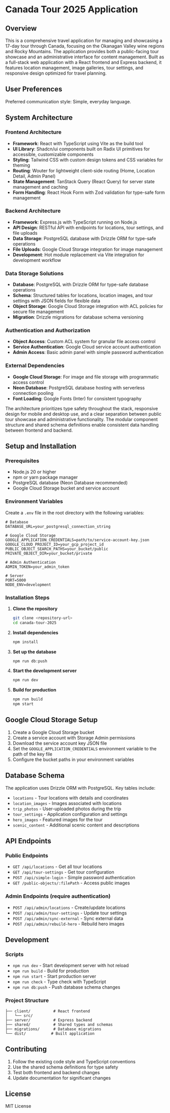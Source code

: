 # Canada Tour 2025 Application

## Overview

This is a comprehensive travel application for managing and showcasing a 17-day tour through Canada, focusing on the Okanagan Valley wine regions and Rocky Mountains. The application provides both a public-facing tour showcase and an administrative interface for content management. Built as a full-stack web application with a React frontend and Express backend, it features location management, image galleries, tour settings, and responsive design optimized for travel planning.

## User Preferences

Preferred communication style: Simple, everyday language.

## System Architecture

### Frontend Architecture
- **Framework**: React with TypeScript using Vite as the build tool
- **UI Library**: Shadcn/ui components built on Radix UI primitives for accessible, customizable components
- **Styling**: Tailwind CSS with custom design tokens and CSS variables for theming
- **Routing**: Wouter for lightweight client-side routing (Home, Location Detail, Admin Panel)
- **State Management**: TanStack Query (React Query) for server state management and caching
- **Form Handling**: React Hook Form with Zod validation for type-safe form management

### Backend Architecture
- **Framework**: Express.js with TypeScript running on Node.js
- **API Design**: RESTful API with endpoints for locations, tour settings, and file uploads
- **Data Storage**: PostgreSQL database with Drizzle ORM for type-safe operations
- **File Uploads**: Google Cloud Storage integration for image management
- **Development**: Hot module replacement via Vite integration for development workflow

### Data Storage Solutions
- **Database**: PostgreSQL with Drizzle ORM for type-safe database operations
- **Schema**: Structured tables for locations, location images, and tour settings with JSON fields for flexible data
- **Object Storage**: Google Cloud Storage integration with ACL policies for secure file management
- **Migration**: Drizzle migrations for database schema versioning

### Authentication and Authorization
- **Object Access**: Custom ACL system for granular file access control
- **Service Authentication**: Google Cloud service account authentication
- **Admin Access**: Basic admin panel with simple password authentication

### External Dependencies
- **Google Cloud Storage**: For image and file storage with programmatic access control
- **Neon Database**: PostgreSQL database hosting with serverless connection pooling
- **Font Loading**: Google Fonts (Inter) for consistent typography

The architecture prioritizes type safety throughout the stack, responsive design for mobile and desktop use, and a clear separation between public tour showcase and administrative functionality. The modular component structure and shared schema definitions enable consistent data handling between frontend and backend.

## Setup and Installation

### Prerequisites
- Node.js 20 or higher
- npm or yarn package manager
- PostgreSQL database (Neon Database recommended)
- Google Cloud Storage bucket and service account

### Environment Variables
Create a `.env` file in the root directory with the following variables:

```env
# Database
DATABASE_URL=your_postgresql_connection_string

# Google Cloud Storage
GOOGLE_APPLICATION_CREDENTIALS=path/to/service-account-key.json
GOOGLE_CLOUD_PROJECT_ID=your_gcp_project_id
PUBLIC_OBJECT_SEARCH_PATHS=your_bucket/public
PRIVATE_OBJECT_DIR=your_bucket/private

# Admin Authentication
ADMIN_TOKEN=your_admin_token

# Server
PORT=5000
NODE_ENV=development
```

### Installation Steps

1. **Clone the repository**
   ```bash
   git clone <repository-url>
   cd canada-tour-2025
   ```

2. **Install dependencies**
   ```bash
   npm install
   ```

3. **Set up the database**
   ```bash
   npm run db:push
   ```

4. **Start the development server**
   ```bash
   npm run dev
   ```

5. **Build for production**
   ```bash
   npm run build
   npm start
   ```

## Google Cloud Storage Setup

1. Create a Google Cloud Storage bucket
2. Create a service account with Storage Admin permissions
3. Download the service account key JSON file
4. Set the `GOOGLE_APPLICATION_CREDENTIALS` environment variable to the path of the key file
5. Configure the bucket paths in your environment variables

## Database Schema

The application uses Drizzle ORM with PostgreSQL. Key tables include:
- `locations` - Tour locations with details and coordinates
- `location_images` - Images associated with locations
- `trip_photos` - User-uploaded photos during the trip
- `tour_settings` - Application configuration and settings
- `hero_images` - Featured images for the tour
- `scenic_content` - Additional scenic content and descriptions

## API Endpoints

### Public Endpoints
- `GET /api/locations` - Get all tour locations
- `GET /api/tour-settings` - Get tour configuration
- `POST /api/simple-login` - Simple password authentication
- `GET /public-objects/:filePath` - Access public images

### Admin Endpoints (require authentication)
- `POST /api/admin/locations` - Create/update locations
- `POST /api/admin/tour-settings` - Update tour settings
- `POST /api/admin/sync-external` - Sync external data
- `POST /api/admin/rebuild-hero` - Rebuild hero images

## Development

### Scripts
- `npm run dev` - Start development server with hot reload
- `npm run build` - Build for production
- `npm run start` - Start production server
- `npm run check` - Type check with TypeScript
- `npm run db:push` - Push database schema changes

### Project Structure
```
├── client/          # React frontend
│   └── src/
├── server/          # Express backend
├── shared/          # Shared types and schemas
├── migrations/      # Database migrations
└── dist/           # Built application
```

## Contributing

1. Follow the existing code style and TypeScript conventions
2. Use the shared schema definitions for type safety
3. Test both frontend and backend changes
4. Update documentation for significant changes

## License

MIT License
